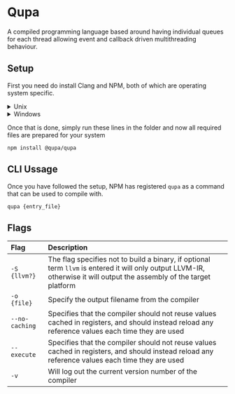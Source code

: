 # Qupa

A compiled programming language based around having individual queues for each thread allowing event and callback driven multithreading behaviour.

## Setup
First you need do install Clang and NPM, both of which are operating system specific.
<details>
	<summary>Unix</summary>
	On unix installation is quite easy. Just run the two lines below in your terminal
	<pre><code>sudo apt-get npm</br>sudo apt-get clang++</code></pre>
</details>
<details>
	<summary>Windows</summary>
	First simply install NodeJS from <a href="https://nodejs.dev">nodejs.dev</a>, then you need to install clang. To install Clang one Windows you need to have MSVC installed first - to do this follow this <a href="https://docs.microsoft.com/en-us/cpp/build/vscpp-step-0-installation">guide</a>, then once MSVC is installed you can simply download the pre-built binary for you computer from <a href="https://releases.llvm.org/download.html">here</a>
</details>

Once that is done, simply run these lines in the folder and now all required files are prepared for your system
```
npm install @qupa/qupa
```

## CLI Ussage
Once you have followed the setup, NPM has registered ``qupa`` as a command that can be used to compile with.
```
qupa {entry_file}
```

## Flags

| Flag | Description |
| :- | :- |
| ``-S {llvm?}`` | The flag specifies not to build a binary, if optional term ``llvm`` is entered it will only output LLVM-IR, otherwise it will output the assembly of the target platform |
| ``-o {file}`` | Specify the output filename from the compiler |
| ``--no-caching`` | Specifies that the compiler should not reuse values cached in registers, and should instead reload any reference values each time they are used |
| ``--execute`` | Specifies that the compiler should not reuse values cached in registers, and should instead reload any reference values each time they are used |
| ``-v`` | Will log out the current version number of the compiler |